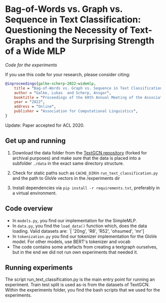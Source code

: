 # Bag-of-Words vs. Graph vs. Sequence in Text Classification: Questioning the Necessity of Text-Graphs and the Surprising Strength of a Wide MLP

*Code for the experiments*

If you use this code for your research, please consider citing:

```bibtex
@inproceedings{galke-scherp-2022-widemlp,
    title = "Bag-of-Words vs. Graph vs. Sequence in Text Classification: Questioning the Necessity of Text-Graphs and the Surprising Strength of a Wide MLP",
    author = "Galke, Lukas  and Scherp, Ansgar",
    booktitle = "Proceedings of the 60th Annual Meeting of the Association for Computational Linguistics (Volume 1: Long Papers)",
    year = "2022",
    address = "Online",
    publisher = "Association for Computational Linguistics",
}

```

Update: Paper accepted for ACL 2020.

## Get up and running

1. Download the data folder from the [TextGCN repository](https://github.com/lgalke/text_gcn) (forked for archival purposes) and make sure that the data is placed into a subfolder `./data` in the exact same directory structure.

2. Check for static paths such as `CACHE_DIR`in `run_text_classification.py` and the path to GloVe vectors in the /experiments dir

3. Install dependencies via `pip install -r requirements.txt`, preferably in a virtual environment.

## Code overview

- In `models.py`, you find our implementation for the SimpleMLP.
- In `data.py`, you find the `load_data()` function which, does the data loading. Valid datasets are: `[ '20ng', 'R8', 'R52', 'ohsumed', 'mr']
- In `tokenization.py` you find our tokenizer implementation for the GloVe model. For other models, use BERT's tokenizer and vocab
- The code contains some artefacts from creating a textgraph ourselves, but in the end we did not run own experiments that needed it.

## Running experiments

The script run\_text\_classification.py is the main entry point for running an experiment.
Train test split is used as-is from the datasets of TextGCN.
Within the experiments folder, you find the bash scripts that we used for the experiments.
